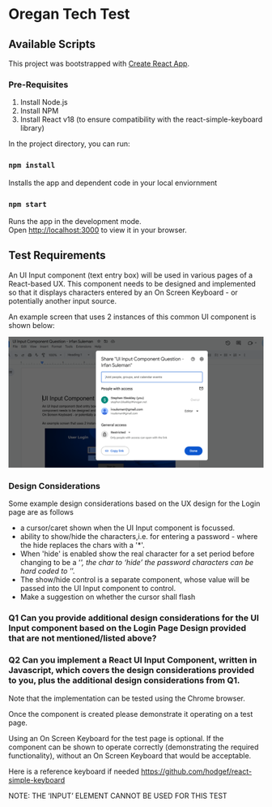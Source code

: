 # Oregan Tech Test

## Available Scripts

This project was bootstrapped with [Create React App](https://github.com/facebook/create-react-app).

### Pre-Requisites

1. Install Node.js
2. Install NPM
3. Install React v18 (to ensure compatibility with the react-simple-keyboard library)

In the project directory, you can run:

### `npm install`

Installs the app and dependent code in your local enviornment

### `npm start`

Runs the app in the development mode.\
Open [http://localhost:3000](http://localhost:3000) to view it in your browser.

## Test Requirements

An UI Input component (text entry box) will be used in various pages of a React-based UX. This component needs to be designed and implemented so that it displays characters entered by an On Screen Keyboard - or potentially another input source.

An example screen that uses 2 instances of this common UI component is shown below:

![UI Example](./unnamed.png "example UI")

### Design Considerations

Some example design considerations based on the UX design for the Login page are as follows

- a cursor/caret shown when the UI Input component is focussed.
- ability to show/hide the characters,i.e. for entering a password - where the hide replaces the chars with a '\*'.
- When 'hide' is enabled show the real character for a set period before changing to be a ‘_', the char to ‘hide’ the password characters can be hard coded to '_’.
- The show/hide control is a separate component, whose value will be passed into the UI Input component to control.
- Make a suggestion on whether the cursor shall flash

### Q1 Can you provide additional design considerations for the UI Input component based on the Login Page Design provided that are not mentioned/listed above?

### Q2 Can you implement a React UI Input Component, written in Javascript, which covers the design considerations provided to you, plus the additional design considerations from Q1.

Note that the implementation can be tested using the Chrome browser.

Once the component is created please demonstrate it operating on a test page.

Using an On Screen Keyboard for the test page is optional. If the component can be shown to operate correctly (demonstrating the required functionality), without an On Screen Keyboard that would be acceptable.

Here is a reference keyboard if needed https://github.com/hodgef/react-simple-keyboard

NOTE: THE ‘INPUT’ ELEMENT CANNOT BE USED FOR THIS TEST

